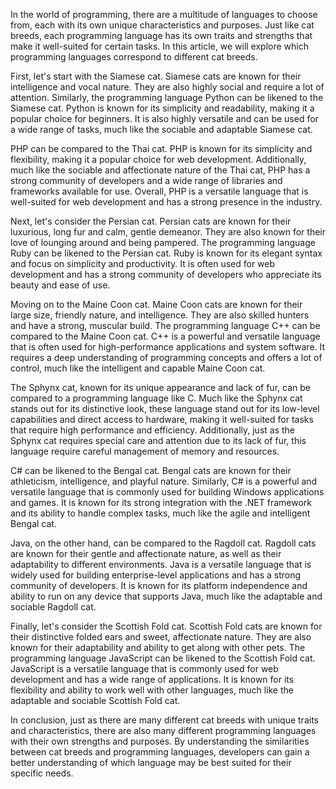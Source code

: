 In the world of programming, there are a multitude of languages to choose from, each with its own unique characteristics and purposes. Just like cat breeds, each programming language has its own traits and strengths that make it well-suited for certain tasks. In this article, we will explore which programming languages correspond to different cat breeds.

First, let's start with the Siamese cat. Siamese cats are known for their intelligence and vocal nature. They are also highly social and require a lot of attention. Similarly, the programming language Python can be likened to the Siamese cat. Python is known for its simplicity and readability, making it a popular choice for beginners. It is also highly versatile and can be used for a wide range of tasks, much like the sociable and adaptable Siamese cat.

PHP can be compared to the Thai cat. PHP is known for its simplicity and flexibility, making it a popular choice for web development. Additionally, much like the sociable and affectionate nature of the Thai cat, PHP has a strong community of developers and a wide range of libraries and frameworks available for use. Overall, PHP is a versatile language that is well-suited for web development and has a strong presence in the industry.

Next, let's consider the Persian cat. Persian cats are known for their luxurious, long fur and calm, gentle demeanor. They are also known for their love of lounging around and being pampered. The programming language Ruby can be likened to the Persian cat. Ruby is known for its elegant syntax and focus on simplicity and productivity. It is often used for web development and has a strong community of developers who appreciate its beauty and ease of use.

Moving on to the Maine Coon cat. Maine Coon cats are known for their large size, friendly nature, and intelligence. They are also skilled hunters and have a strong, muscular build. The programming language C++ can be compared to the Maine Coon cat. C++ is a powerful and versatile language that is often used for high-performance applications and system software. It requires a deep understanding of programming concepts and offers a lot of control, much like the intelligent and capable Maine Coon cat.

The Sphynx cat, known for its unique appearance and lack of fur, can be compared to a programming language like C. Much like the Sphynx cat stands out for its distinctive look, these language stand out for its low-level capabilities and direct access to hardware, making it well-suited for tasks that require high performance and efficiency. Additionally, just as the Sphynx cat requires special care and attention due to its lack of fur, this language require careful management of memory and resources. 

C# can be likened to the Bengal cat. Bengal cats are known for their athleticism, intelligence, and playful nature. Similarly, C# is a powerful and versatile language that is commonly used for building Windows applications and games. It is known for its strong integration with the .NET framework and its ability to handle complex tasks, much like the agile and intelligent Bengal cat.

Java, on the other hand, can be compared to the Ragdoll cat. Ragdoll cats are known for their gentle and affectionate nature, as well as their adaptability to different environments. Java is a versatile language that is widely used for building enterprise-level applications and has a strong community of developers. It is known for its platform independence and ability to run on any device that supports Java, much like the adaptable and sociable Ragdoll cat.

Finally, let's consider the Scottish Fold cat. Scottish Fold cats are known for their distinctive folded ears and sweet, affectionate nature. They are also known for their adaptability and ability to get along with other pets. The programming language JavaScript can be likened to the Scottish Fold cat. JavaScript is a versatile language that is commonly used for web development and has a wide range of applications. It is known for its flexibility and ability to work well with other languages, much like the adaptable and sociable Scottish Fold cat.

In conclusion, just as there are many different cat breeds with unique traits and characteristics, there are also many different programming languages with their own strengths and purposes. By understanding the similarities between cat breeds and programming languages, developers can gain a better understanding of which language may be best suited for their specific needs.